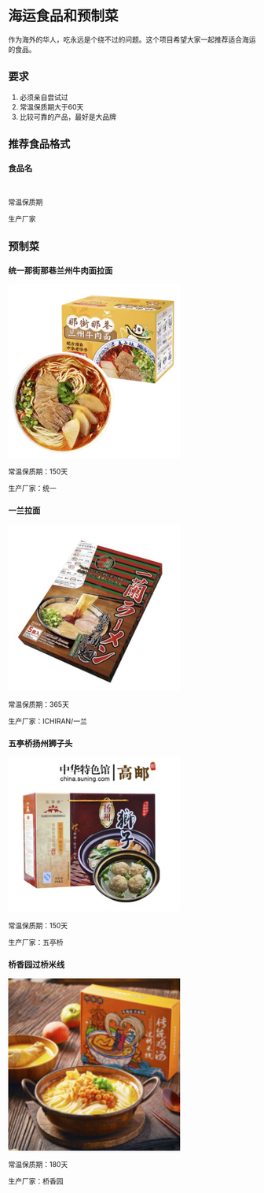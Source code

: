# 海运食品和预制菜

作为海外的华人，吃永远是个绕不过的问题。这个项目希望大家一起推荐适合海运的食品。

## 要求
1. 必须亲自尝试过
2. 常温保质期大于60天
3. 比较可靠的产品，最好是大品牌

## 推荐食品格式

### 食品名
<img src="prod_img/prod.png" alt="" width="350"/>

常温保质期

生产厂家


## 预制菜
### 统一那街那巷兰州牛肉面拉面

<img src="prod_img/niuroumian.png" alt="牛肉面" width="350"/>

常温保质期：150天

生产厂家：统一

### 一兰拉面

<img src="prod_img/yilanlamian.png" alt="一兰拉面" width="350"/>

常温保质期：365天

生产厂家：ICHIRAN/一兰


### 五亭桥扬州狮子头

<img src="prod_img/shizitou.png" alt="五亭桥扬州狮子头" width="350"/>

常温保质期：150天

生产厂家：五亭桥


### 桥香园过桥米线

<img src="prod_img/guoqiaomixian.png" alt="桥香园过桥米线" width="350"/>

常温保质期：180天

生产厂家：桥香园